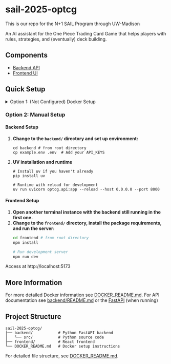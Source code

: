 # sail-2025-optcg

This is our repo for the N+1 SAIL Program through UW-Madison

An AI assistant for the One Piece Trading Card Game that helps players with rules, strategies, and (eventually) deck building.

## Components

- [Backend API](backend/README.md)
- [Frontend UI](frontend/README.md)

## Quick Setup

<details>
<summary>Option 1: (Not Configured) Docker Setup</summary>

#### Prerequisites

- Docker Desktop installed and running
- Docker Compose (usually included with Docker Desktop)

#### Environment Setup and Runtime

1. **Copy the environment template:**
   ```bash
   # Copy environment template
   cp backend/.env.example backend/.env
   ```
2. **Edit the `.env` in the `backend/` directory with your API keys.**
3. **Start runtime:**
   ```bash
   # Run in production mode
   docker-compose up --build
   ```

Access at http://localhost:5173
</details>

### Option 2: Manual Setup

#### Backend Setup

1. **Change to the `backend/` directory and set up environment:**

   ```shell
   cd backend # from root directory
   cp example.env .env  # Add your API_KEYS
   ```

2. **UV installation and runtime**

    ```shell
    # Install uv if you haven't already
    pip install uv

    # Runtime with reload for development
    uv run uvicorn optcg.api:app --reload --host 0.0.0.0 --port 8000
    ```

#### Frontend Setup
1. **Open another terminal instance with the backend still running in the first one.**
2. **Change to the `frontend/` directory, install the package requirements, and run the server:**
   ```bash
   cd frontend # from root directory
   npm install

   # Run development server
   npm run dev
   ```

Access at http://localhost:5173

## More Information

For more detailed Docker information see [DOCKER_README.md](DOCKER_README.md). For API documentation see [backend/README.md](backend/README.md) or the [FastAPI](http://localhost:8000/docs) (when running)

## Project Structure

```
sail-2025-optcg/
├── backend/           # Python FastAPI backend
│   └── src/           # Python source code
├── frontend/          # React frontend
└── DOCKER_README.md   # Docker setup instructions
```

For detailed file structure, see [DOCKER_README.md](DOCKER_README.md).
